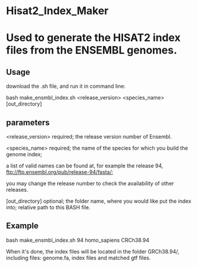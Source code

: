 # Hisat2_Index_Maker
# Used to generate the HISAT2 index files from the ENSEMBL genomes.
## Usage
download the .sh file, and run it in command line:

bash make_ensmbl_index.sh <release_version> <species_name> [out_directory]

## parameters
<release_version> <integer> required; the release version number of Ensembl.
  
<species_name> <string> required; the name of the species for which you build the genome index;
  
  a list of valid names can be found at, for example the release 94, ftp://ftp.ensembl.org/pub/release-94/fasta/;
  
  you may change the release number to check the availability of other releases.
  
  [out_directory] optional; the folder name, where you would like put the index into; relative path to this BASH file.

## Example
  bash make_ensmbl_index.sh 94 homo_sapiens CRCh38.94 
  
  When it's done, the index files will be located in the folder GRCh38.94/, including files: genome.fa, index files and matched gtf files.
